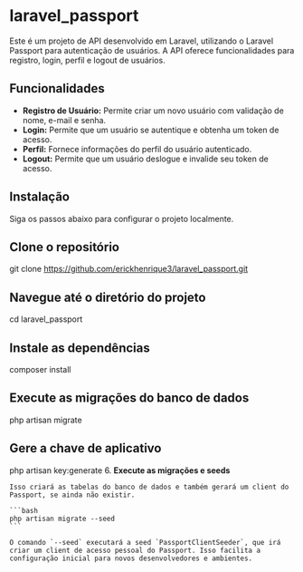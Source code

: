 # laravel_passport

Este é um projeto de API desenvolvido em Laravel, utilizando o Laravel Passport para autenticação de usuários. A API oferece funcionalidades para registro, login, perfil e logout de usuários.

## Funcionalidades

- **Registro de Usuário:** Permite criar um novo usuário com validação de nome, e-mail e senha.
- **Login:** Permite que um usuário se autentique e obtenha um token de acesso.
- **Perfil:** Fornece informações do perfil do usuário autenticado.
- **Logout:** Permite que um usuário deslogue e invalide seu token de acesso.

## Instalação

Siga os passos abaixo para configurar o projeto localmente.

## Clone o repositório
git clone https://github.com/erickhenrique3/laravel_passport.git

## Navegue até o diretório do projeto
cd laravel_passport

## Instale as dependências
composer install

## Execute as migrações do banco de dados
php artisan migrate

## Gere a chave de aplicativo
php artisan key:generate
6. **Execute as migrações e seeds**

    Isso criará as tabelas do banco de dados e também gerará um client do Passport, se ainda não existir.

    ```bash
    php artisan migrate --seed
    ```

    O comando `--seed` executará a seed `PassportClientSeeder`, que irá criar um client de acesso pessoal do Passport. Isso facilita a configuração inicial para novos desenvolvedores e ambientes.

